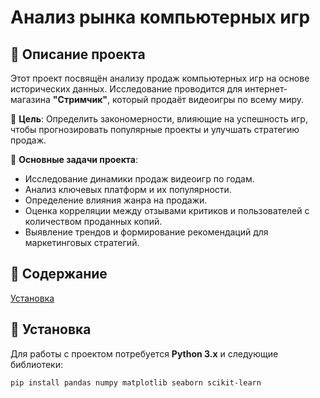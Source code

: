 # Анализ рынка компьютерных игр

## 📌 Описание проекта

Этот проект посвящён анализу продаж компьютерных игр на основе исторических данных. Исследование проводится для интернет-магазина **"Стримчик"**, который продаёт видеоигры по всему миру. 

🎯 **Цель**: Определить закономерности, влияющие на успешность игр, чтобы прогнозировать популярные проекты и улучшать стратегию продаж.

📌 **Основные задачи проекта**:
- Исследование динамики продаж видеоигр по годам.
- Анализ ключевых платформ и их популярности.
- Определение влияния жанра на продажи.
- Оценка корреляции между отзывами критиков и пользователей с количеством проданных копий.
- Выявление трендов и формирование рекомендаций для маркетинговых стратегий.

## 📂 Содержание

[Установка](project/main.ipynb)


## 🔧 Установка

Для работы с проектом потребуется **Python 3.x** и следующие библиотеки:

```bash
pip install pandas numpy matplotlib seaborn scikit-learn
